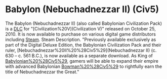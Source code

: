 # Babylon (Nebuchadnezzar II) (Civ5)

The Babylon (Nebuchadnezzar II) (also called Babylonian Civilization Pack) is a [DLC](DLC) for "[Civilization%20V](Civilization V)" released on October 25, 2010. It is now available to purchase on various digital game distributors including [Steam](Steam).
Steam Description.
"Previously available exclusively as part of the Digital Deluxe Edition, the Babylonian Civilization Pack and their ruler, [Nebuchadnezzar%20II%20%28Civ5%29](Nebuchadnezzar II) (c. 630 – c. 561 B.C.), is now available as a separate download. As King of [Babylonian%20%28Civ5%29](Babylon), gamers will be able to expand their empire with advanced Babylonian [Bowman%20%28Civ5%29](Bowmen) to rightfully earn the title of Nebuchadnezzar the Great."